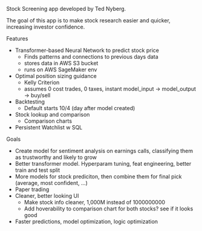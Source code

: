 Stock Screening app developed by Ted Nyberg.

The goal of this app is to make stock research easier and quicker, increasing investor confidence.

Features
  - Transformer-based Neural Network to predict stock price
      - Finds patterns and connections to previous days data
      - stores data in AWS S3 bucket
      - runs on AWS SageMaker env
  - Optimal position sizing guidance
      - Kelly Criterion
      - assumes 0 cost trades, 0 taxes, instant model_input -> model_output -> buy/sell   
  - Backtesting
      - Default starts 10/4 (day after model created) 
  - Stock lookup and comparison
      - Comparison charts
  - Persistent Watchlist w SQL

Goals
  - Create model for sentiment analysis on earnings calls, classifying them as trustworthy and likely to grow
  - Better transformer model. Hyperparam tuning, feat engineering, better train and test split
  - More models for stock prediciton, then combine them for final pick (average, most confident, ...)
  - Paper trading
  - Cleaner, better looking UI
      - Make stock info cleaner, 1,000M instead of 1000000000
      - Add hoverability to comparison chart for both stocks? see if it looks good
  - Faster predictions, model optimization, logic optimization 
